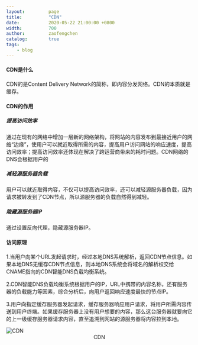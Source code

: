 ```yaml
---
layout:         page
title:          "CDN"
date:           2020-05-22 21:00:00 +0800
width:          700
author:         zaofengchen
catalog:        true
tags:
    - blog
---
```


#### CDN是什么
CDN的是Content Delivery Network的简称，即内容分发网络。CDN的本质就是缓存。

#### CDN的作用

##### 提高访问效率

通过在现有的网络中增加一层新的网络架构，将网站的内容发布到最接近用户的网络“边缘”，使用户可以就近取得所需的内容，提高用户访问网站的响应速度，提高访问效率；提高访问效率还体现在解决了跨运营商带来的耗时问题。CDN网络的DNS会根据用户的

##### 减轻源服务器负载

用户可以就近取得内容，不仅可以提高访问效率，还可以减轻源服务器负载，因为请求被转发到了CDN节点，所以源服务器的负载自然得到减轻。

##### 隐藏源服务器IP

通过设置反向代理，隐藏源服务器IP。

#### 访问原理

1.当用户向某个URL发起请求时，经过本地DNS系统解析，返回CDN节点信息。如果本地DNS无缓存CDN节点信息，则本地DNS系统会将域名的解析权交给CNAME指向的CDN智能DNS负载均衡系统。

2.CDN智能DNS负载均衡系统根据用户的IP，URL中携带的内容名称，还有服务器的负载能力等因素，综合分析后，向用户返回响应速度最快的节点IP。

3.用户向指定缓存服务器发起请求，缓存服务器响应用户请求，将用户所需内容传送到用户终端。如果缓存服务器上没有用户想要的内容，那么这台服务器就要向它的上一级缓存服务器请求内容，直至追溯到网站的源服务器将内容拉到本地。

<img src="http://ww1.sinaimg.cn/large/7d4c6366gy1gf4u7cm2bgj20j80tujss.jpg" alt="CDN" width="{{ page.width}}" align="bottom" />
<center>CDN</center>
